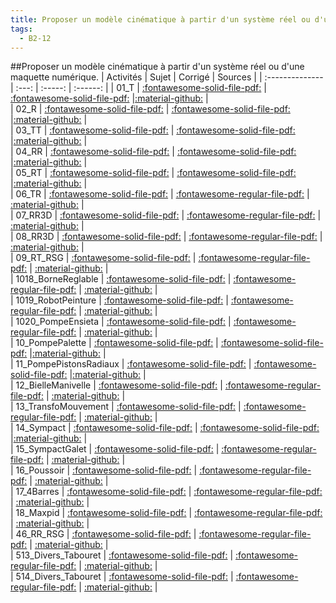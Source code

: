 ```yaml
---
title: Proposer un modèle cinématique à partir d'un système réel ou d'une maquette numérique. 
tags:
  - B2-12
---
```

[comment]: <> (Généré automatiquement par make_all_activitess.py, creation_fichiers_activites)

##Proposer un modèle cinématique à partir d'un système réel ou d'une maquette numérique. 
| Activités | Sujet | Corrigé | Sources  | 
| :-------------- | :---: | :-----: | :------: | 
| 01_T | [:fontawesome-solid-file-pdf:](https://github.com/xpessoles/ALL_PDF/blob/main/PDF/B2_12_01_T_Sujet.pdf) | [:fontawesome-solid-file-pdf:](https://github.com/xpessoles/ALL_PDF/blob/main/PDF/B2_12_01_T_Corrige.pdf) |[:material-github:](https://github.com/xpessoles/ExercicesCompetences/tree/main/B2_ProposerModele/B2_12_ModeliserSchemasCinematiques/01_T) |  
| 02_R | [:fontawesome-solid-file-pdf:](https://github.com/xpessoles/ALL_PDF/blob/main/PDF/B2_12_02_R_Sujet.pdf) | [:fontawesome-solid-file-pdf:](https://github.com/xpessoles/ALL_PDF/blob/main/PDF/B2_12_02_R_Corrige.pdf) |[:material-github:](https://github.com/xpessoles/ExercicesCompetences/tree/main/B2_ProposerModele/B2_12_ModeliserSchemasCinematiques/02_R) |  
| 03_TT | [:fontawesome-solid-file-pdf:](https://github.com/xpessoles/ALL_PDF/blob/main/PDF/B2_12_03_TT_Sujet.pdf) | [:fontawesome-solid-file-pdf:](https://github.com/xpessoles/ALL_PDF/blob/main/PDF/B2_12_03_TT_Corrige.pdf) |[:material-github:](https://github.com/xpessoles/ExercicesCompetences/tree/main/B2_ProposerModele/B2_12_ModeliserSchemasCinematiques/03_TT) |  
| 04_RR | [:fontawesome-solid-file-pdf:](https://github.com/xpessoles/ALL_PDF/blob/main/PDF/B2_12_04_RR_Sujet.pdf) | [:fontawesome-solid-file-pdf:](https://github.com/xpessoles/ALL_PDF/blob/main/PDF/B2_12_04_RR_Corrige.pdf) |[:material-github:](https://github.com/xpessoles/ExercicesCompetences/tree/main/B2_ProposerModele/B2_12_ModeliserSchemasCinematiques/04_RR) |  
| 05_RT | [:fontawesome-solid-file-pdf:](https://github.com/xpessoles/ALL_PDF/blob/main/PDF/B2_12_05_RT_Sujet.pdf) | [:fontawesome-solid-file-pdf:](https://github.com/xpessoles/ALL_PDF/blob/main/PDF/B2_12_05_RT_Corrige.pdf) |[:material-github:](https://github.com/xpessoles/ExercicesCompetences/tree/main/B2_ProposerModele/B2_12_ModeliserSchemasCinematiques/05_RT) |  
| 06_TR | [:fontawesome-solid-file-pdf:](https://github.com/xpessoles/ALL_PDF/blob/main/PDF/B2_12_06_TR_Sujet.pdf) | [:fontawesome-regular-file-pdf:](https://github.com/xpessoles/ALL_PDF/blob/main/PDF/B2_12_06_TR_Corrige.pdf) | [:material-github:](https://github.com/xpessoles/ExercicesCompetences/tree/main/B2_ProposerModele/B2_12_ModeliserSchemasCinematiques/06_TR) |  
| 07_RR3D | [:fontawesome-solid-file-pdf:](https://github.com/xpessoles/ALL_PDF/blob/main/PDF/B2_12_07_RR3D_Sujet.pdf) | [:fontawesome-regular-file-pdf:](https://github.com/xpessoles/ALL_PDF/blob/main/PDF/B2_12_07_RR3D_Corrige.pdf) | [:material-github:](https://github.com/xpessoles/ExercicesCompetences/tree/main/B2_ProposerModele/B2_12_ModeliserSchemasCinematiques/07_RR3D) |  
| 08_RR3D | [:fontawesome-solid-file-pdf:](https://github.com/xpessoles/ALL_PDF/blob/main/PDF/B2_12_08_RR3D_Sujet.pdf) | [:fontawesome-regular-file-pdf:](https://github.com/xpessoles/ALL_PDF/blob/main/PDF/B2_12_08_RR3D_Corrige.pdf) | [:material-github:](https://github.com/xpessoles/ExercicesCompetences/tree/main/B2_ProposerModele/B2_12_ModeliserSchemasCinematiques/08_RR3D) |  
| 09_RT_RSG | [:fontawesome-solid-file-pdf:](https://github.com/xpessoles/ALL_PDF/blob/main/PDF/B2_12_09_RT_RSG_Sujet.pdf) | [:fontawesome-regular-file-pdf:](https://github.com/xpessoles/ALL_PDF/blob/main/PDF/B2_12_09_RT_RSG_Corrige.pdf) | [:material-github:](https://github.com/xpessoles/ExercicesCompetences/tree/main/B2_ProposerModele/B2_12_ModeliserSchemasCinematiques/09_RT_RSG) |  
| 1018_BorneReglable | [:fontawesome-solid-file-pdf:](https://github.com/xpessoles/ALL_PDF/blob/main/PDF/B2_12_1018_BorneReglable_Sujet.pdf) | [:fontawesome-regular-file-pdf:](https://github.com/xpessoles/ALL_PDF/blob/main/PDF/B2_12_1018_BorneReglable_Corrige.pdf) | [:material-github:](https://github.com/xpessoles/ExercicesCompetences/tree/main/B2_ProposerModele/B2_12_ModeliserSchemasCinematiques/1018_BorneReglable) |  
| 1019_RobotPeinture | [:fontawesome-solid-file-pdf:](https://github.com/xpessoles/ALL_PDF/blob/main/PDF/B2_12_1019_RobotPeinture_Sujet.pdf) | [:fontawesome-regular-file-pdf:](https://github.com/xpessoles/ALL_PDF/blob/main/PDF/B2_12_1019_RobotPeinture_Corrige.pdf) | [:material-github:](https://github.com/xpessoles/ExercicesCompetences/tree/main/B2_ProposerModele/B2_12_ModeliserSchemasCinematiques/1019_RobotPeinture) |  
| 1020_PompeEnsieta | [:fontawesome-solid-file-pdf:](https://github.com/xpessoles/ALL_PDF/blob/main/PDF/B2_12_1020_PompeEnsieta_Sujet.pdf) | [:fontawesome-regular-file-pdf:](https://github.com/xpessoles/ALL_PDF/blob/main/PDF/B2_12_1020_PompeEnsieta_Corrige.pdf) | [:material-github:](https://github.com/xpessoles/ExercicesCompetences/tree/main/B2_ProposerModele/B2_12_ModeliserSchemasCinematiques/1020_PompeEnsieta) |  
| 10_PompePalette | [:fontawesome-solid-file-pdf:](https://github.com/xpessoles/ALL_PDF/blob/main/PDF/B2_12_10_PompePalette_Sujet.pdf) | [:fontawesome-solid-file-pdf:](https://github.com/xpessoles/ALL_PDF/blob/main/PDF/B2_12_10_PompePalette_Corrige.pdf) |[:material-github:](https://github.com/xpessoles/ExercicesCompetences/tree/main/B2_ProposerModele/B2_12_ModeliserSchemasCinematiques/10_PompePalette) |  
| 11_PompePistonsRadiaux | [:fontawesome-solid-file-pdf:](https://github.com/xpessoles/ALL_PDF/blob/main/PDF/B2_12_11_PompePistonsRadiaux_Sujet.pdf) | [:fontawesome-solid-file-pdf:](https://github.com/xpessoles/ALL_PDF/blob/main/PDF/B2_12_11_PompePistonsRadiaux_Corrige.pdf) |[:material-github:](https://github.com/xpessoles/ExercicesCompetences/tree/main/B2_ProposerModele/B2_12_ModeliserSchemasCinematiques/11_PompePistonsRadiaux) |  
| 12_BielleManivelle | [:fontawesome-solid-file-pdf:](https://github.com/xpessoles/ALL_PDF/blob/main/PDF/B2_12_12_BielleManivelle_Sujet.pdf) | [:fontawesome-regular-file-pdf:](https://github.com/xpessoles/ALL_PDF/blob/main/PDF/B2_12_12_BielleManivelle_Corrige.pdf) | [:material-github:](https://github.com/xpessoles/ExercicesCompetences/tree/main/B2_ProposerModele/B2_12_ModeliserSchemasCinematiques/12_BielleManivelle) |  
| 13_TransfoMouvement | [:fontawesome-solid-file-pdf:](https://github.com/xpessoles/ALL_PDF/blob/main/PDF/B2_12_13_TransfoMouvement_Sujet.pdf) | [:fontawesome-regular-file-pdf:](https://github.com/xpessoles/ALL_PDF/blob/main/PDF/B2_12_13_TransfoMouvement_Corrige.pdf) | [:material-github:](https://github.com/xpessoles/ExercicesCompetences/tree/main/B2_ProposerModele/B2_12_ModeliserSchemasCinematiques/13_TransfoMouvement) |  
| 14_Sympact | [:fontawesome-solid-file-pdf:](https://github.com/xpessoles/ALL_PDF/blob/main/PDF/B2_12_14_Sympact_Sujet.pdf) | [:fontawesome-solid-file-pdf:](https://github.com/xpessoles/ALL_PDF/blob/main/PDF/B2_12_14_Sympact_Corrige.pdf) |[:material-github:](https://github.com/xpessoles/ExercicesCompetences/tree/main/B2_ProposerModele/B2_12_ModeliserSchemasCinematiques/14_Sympact) |  
| 15_SympactGalet | [:fontawesome-solid-file-pdf:](https://github.com/xpessoles/ALL_PDF/blob/main/PDF/B2_12_15_SympactGalet_Sujet.pdf) | [:fontawesome-regular-file-pdf:](https://github.com/xpessoles/ALL_PDF/blob/main/PDF/B2_12_15_SympactGalet_Corrige.pdf) | [:material-github:](https://github.com/xpessoles/ExercicesCompetences/tree/main/B2_ProposerModele/B2_12_ModeliserSchemasCinematiques/15_SympactGalet) |  
| 16_Poussoir | [:fontawesome-solid-file-pdf:](https://github.com/xpessoles/ALL_PDF/blob/main/PDF/B2_12_16_Poussoir_Sujet.pdf) | [:fontawesome-regular-file-pdf:](https://github.com/xpessoles/ALL_PDF/blob/main/PDF/B2_12_16_Poussoir_Corrige.pdf) | [:material-github:](https://github.com/xpessoles/ExercicesCompetences/tree/main/B2_ProposerModele/B2_12_ModeliserSchemasCinematiques/16_Poussoir) |  
| 17_4Barres | [:fontawesome-solid-file-pdf:](https://github.com/xpessoles/ALL_PDF/blob/main/PDF/B2_12_17_4Barres_Sujet.pdf) | [:fontawesome-regular-file-pdf:](https://github.com/xpessoles/ALL_PDF/blob/main/PDF/B2_12_17_4Barres_Corrige.pdf) | [:material-github:](https://github.com/xpessoles/ExercicesCompetences/tree/main/B2_ProposerModele/B2_12_ModeliserSchemasCinematiques/17_4Barres) |  
| 18_Maxpid | [:fontawesome-solid-file-pdf:](https://github.com/xpessoles/ALL_PDF/blob/main/PDF/B2_12_18_Maxpid_Sujet.pdf) | [:fontawesome-regular-file-pdf:](https://github.com/xpessoles/ALL_PDF/blob/main/PDF/B2_12_18_Maxpid_Corrige.pdf) | [:material-github:](https://github.com/xpessoles/ExercicesCompetences/tree/main/B2_ProposerModele/B2_12_ModeliserSchemasCinematiques/18_Maxpid) |  
| 46_RR_RSG | [:fontawesome-solid-file-pdf:](https://github.com/xpessoles/ALL_PDF/blob/main/PDF/B2_12_46_RR_RSG_Sujet.pdf) | [:fontawesome-regular-file-pdf:](https://github.com/xpessoles/ALL_PDF/blob/main/PDF/B2_12_46_RR_RSG_Corrige.pdf) | [:material-github:](https://github.com/xpessoles/ExercicesCompetences/tree/main/B2_ProposerModele/B2_12_ModeliserSchemasCinematiques/46_RR_RSG) |  
| 513_Divers_Tabouret | [:fontawesome-solid-file-pdf:](https://github.com/xpessoles/ALL_PDF/blob/main/PDF/B2_12_513_Divers_Tabouret_Sujet.pdf) | [:fontawesome-regular-file-pdf:](https://github.com/xpessoles/ALL_PDF/blob/main/PDF/B2_12_513_Divers_Tabouret_Corrige.pdf) | [:material-github:](https://github.com/xpessoles/ExercicesCompetences/tree/main/B2_ProposerModele/B2_12_ModeliserSchemasCinematiques/513_Divers_Tabouret) |  
| 514_Divers_Tabouret | [:fontawesome-solid-file-pdf:](https://github.com/xpessoles/ALL_PDF/blob/main/PDF/B2_12_514_Divers_Tabouret_Sujet.pdf) | [:fontawesome-regular-file-pdf:](https://github.com/xpessoles/ALL_PDF/blob/main/PDF/B2_12_514_Divers_Tabouret_Corrige.pdf) | [:material-github:](https://github.com/xpessoles/ExercicesCompetences/tree/main/B2_ProposerModele/B2_12_ModeliserSchemasCinematiques/514_Divers_Tabouret) |  

